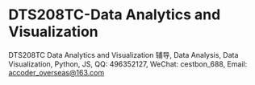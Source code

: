 # DTS208TC-Data Analytics and Visualization
DTS208TC Data Analytics and Visualization 辅导, Data Analysis, Data Visualization, Python, JS, QQ: 496352127, WeChat: cestbon_688, Email: accoder_overseas@163.com
